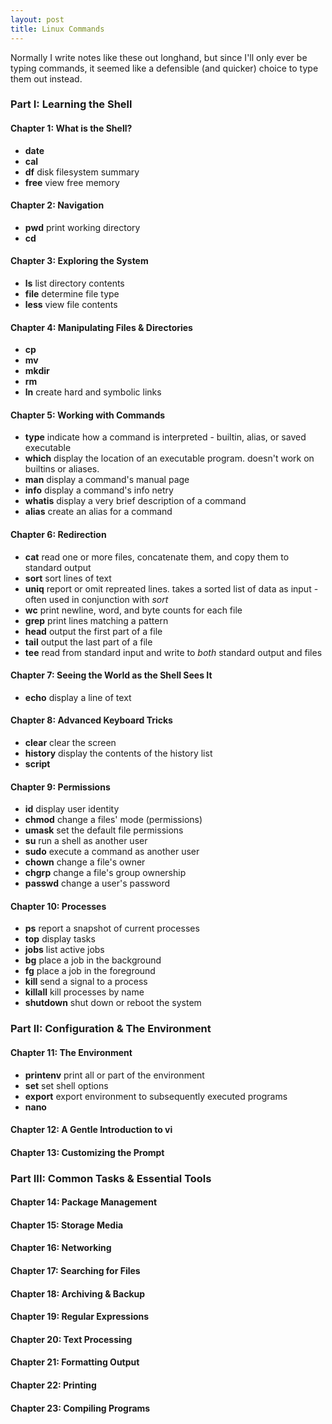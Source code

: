 ```yaml
---
layout: post
title: Linux Commands
---
```


Normally I write notes like these out longhand, but since I'll only ever be typing commands, it seemed like a defensible (and quicker) choice to type them out instead.  

### Part I: Learning the Shell

#### Chapter 1: What is the Shell?
* **date**
* **cal**
* **df** disk filesystem summary
* **free** view free memory

#### Chapter 2: Navigation
* **pwd** print working directory
* **cd** 

#### Chapter 3: Exploring the System
* **ls** list directory contents
* **file** determine file type
* **less** view file contents

#### Chapter 4: Manipulating Files & Directories
* **cp**
* **mv**
* **mkdir**
* **rm**
* **ln** create hard and symbolic links

#### Chapter 5: Working with Commands
* **type** indicate how a command is interpreted - builtin, alias, or saved executable
* **which** display the location of an executable program.  doesn't work on builtins or aliases.
* **man** display a command's manual page
* **info** display a command's info netry
* **whatis** display a very brief description of a command
* **alias** create an alias for a command

#### Chapter 6: Redirection
* **cat** read one or more files, concatenate them, and copy them to standard output
* **sort** sort lines of text
* **uniq** report or omit repreated lines. takes a sorted list of data as input - often used in conjunction with *sort*
* **wc** print newline, word, and byte counts for each file
* **grep** print lines matching a pattern
* **head** output the first part of a file
* **tail** output the last part of a file
* **tee** read from standard input and write to *both* standard output and files

#### Chapter 7: Seeing the World as the Shell Sees It
* **echo** display a line of text

#### Chapter 8: Advanced Keyboard Tricks
* **clear** clear the screen
* **history** display the contents of the history list
* **script**  

#### Chapter 9: Permissions
* **id** display user identity
* **chmod** change a files' mode (permissions)
* **umask** set the default file permissions
* **su** run a shell as another user
* **sudo** execute a command as another user
* **chown** change a file's owner
* **chgrp** change a file's group ownership
* **passwd** change a user's password

#### Chapter 10: Processes
* **ps** report a snapshot of current processes
* **top** display tasks
* **jobs** list active jobs
* **bg** place a job in the background
* **fg** place a job in the foreground
* **kill** send a signal to a process
* **killall** kill processes by name
* **shutdown** shut down or reboot the system

### Part II: Configuration & The Environment

#### Chapter 11: The Environment
* **printenv** print all or part of the environment
* **set** set shell options
* **export** export environment to subsequently executed programs
* **nano**

#### Chapter 12: A Gentle Introduction to vi


#### Chapter 13: Customizing the Prompt

### Part III: Common Tasks & Essential Tools
#### Chapter 14: Package Management

#### Chapter 15: Storage Media
#### Chapter 16: Networking
#### Chapter 17: Searching for Files
#### Chapter 18: Archiving & Backup
#### Chapter 19: Regular Expressions
#### Chapter 20: Text Processing
#### Chapter 21: Formatting Output
#### Chapter 22: Printing
#### Chapter 23: Compiling Programs
